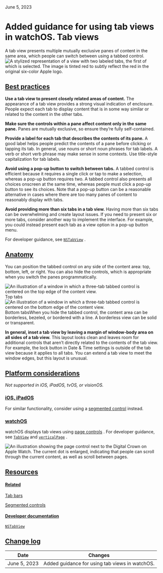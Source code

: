 June 5, 2023

 Added guidance for using tab views in watchOS. Tab views
=========

A tab view presents multiple mutually exclusive panes of content in the same area, which people can switch between using a tabbed control.![A stylized representation of a view with two labeled tabs, the first of which is selected. The image is tinted red to subtly reflect the red in the original six-color Apple logo.](https://docs-assets.developer.apple.com/published/4b2dbd07b3c6fe1d349d6db6aad5890b/components-tab-view-intro@2x.png)

[Best practices](/design/human-interface-guidelines/tab-views#Best-practices)
-----------------------------------------------------------------------------

**Use a tab view to present closely related areas of content.** The appearance of a tab view provides a strong visual indication of enclosure. People expect each tab to display content that is in some way similar or related to the content in the other tabs.

**Make sure the controls within a pane affect content only in the same pane.** Panes are mutually exclusive, so ensure they’re fully self-contained.

**Provide a label for each tab that describes the contents of its pane.** A good label helps people predict the contents of a pane before clicking or tapping its tab. In general, use nouns or short noun phrases for tab labels. A verb or short verb phrase may make sense in some contexts. Use title-style capitalization for tab labels.

**Avoid using a pop-up button to switch between tabs.** A tabbed control is efficient because it requires a single click or tap to make a selection, whereas a pop-up button requires two. A tabbed control also presents all choices onscreen at the same time, whereas people must click a pop-up button to see its choices. Note that a pop-up button can be a reasonable alternative in cases where there are too many panes of content to reasonably display with tabs.

**Avoid providing more than six tabs in a tab view.** Having more than six tabs can be overwhelming and create layout issues. If you need to present six or more tabs, consider another way to implement the interface. For example, you could instead present each tab as a view option in a pop-up button menu.

For developer guidance, see [`NSTabView`](/documentation/appkit/nstabview)
.

[Anatomy](/design/human-interface-guidelines/tab-views#Anatomy)
---------------------------------------------------------------

You can position the tabbed control on any side of the content area: top, bottom, left, or right. You can also hide the controls, which is appropriate when you switch the panes programmatically.

![An illustration of a window in which a three-tab tabbed control is centered on the top edge of the content view.](https://docs-assets.developer.apple.com/published/4af8140a86ab3a690916d13177ac70f6/tab-views-top@2x.png)Top tabs![An illustration of a window in which a three-tab tabbed control is centered on the bottom edge of the content view.](https://docs-assets.developer.apple.com/published/39d18dd1ca0c4ecdee0fb4e39bfb6193/tab-views-bottom@2x.png)Bottom tabsWhen you hide the tabbed control, the content area can be borderless, bezeled, or bordered with a line. A borderless view can be solid or transparent.

**In general, inset a tab view by leaving a margin of window-body area on all sides of a tab view.** This layout looks clean and leaves room for additional controls that aren’t directly related to the contents of the tab view. For example, the lock button in Date & Time settings is outside of the tab view because it applies to all tabs. You can extend a tab view to meet the window edges, but this layout is unusual.

[Platform considerations](/design/human-interface-guidelines/tab-views#Platform-considerations)
-----------------------------------------------------------------------------------------------

*Not supported in iOS, iPadOS, tvOS, or visionOS.*

### [iOS, iPadOS](/design/human-interface-guidelines/tab-views#iOS-iPadOS)

For similar functionality, consider using a [segmented control](https://developer.apple.com/design/human-interface-guidelines/segmented-controls)
 instead.

### [watchOS](/design/human-interface-guidelines/tab-views#watchOS)

watchOS displays tab views using [page controls](https://developer.apple.com/design/human-interface-guidelines/components/presentation/page-controls)
. For developer guidance, see [`TabView`](/documentation/SwiftUI/TabView)
 and [`verticalPage`](/documentation/SwiftUI/TabViewStyle/verticalPage)
.

![An illustration showing the page control next to the Digital Crown on Apple Watch. The current dot is enlarged, indicating that people can scroll through the current content, as well as scroll between pages.](https://docs-assets.developer.apple.com/published/548ab77a58f20bb108a5903c03154a00/tab-view-watch-vertical@2x.png)

[Resources](/design/human-interface-guidelines/tab-views#Resources)
-------------------------------------------------------------------

#### [Related](/design/human-interface-guidelines/tab-views#Related)

[Tab bars](/design/human-interface-guidelines/tab-bars)


[Segmented controls](/design/human-interface-guidelines/segmented-controls)


#### [Developer documentation](/design/human-interface-guidelines/tab-views#Developer-documentation)

[`NSTabView`](/documentation/appkit/nstabview)


[Change log](/design/human-interface-guidelines/tab-views#Change-log)
---------------------------------------------------------------------



| Date | Changes |
| --- | --- |
| June 5, 2023 | Added guidance for using tab views in watchOS. |

